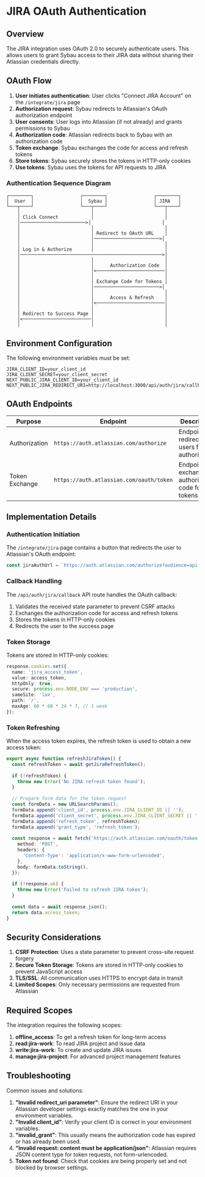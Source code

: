 # JIRA OAuth Authentication

## Overview

The JIRA integration uses OAuth 2.0 to securely authenticate users. This allows users to grant Sybau access to their JIRA data without sharing their Atlassian credentials directly.

## OAuth Flow

1. **User initiates authentication**: User clicks "Connect JIRA Account" on the `/integrate/jira` page
2. **Authorization request**: Sybau redirects to Atlassian's OAuth authorization endpoint
3. **User consents**: User logs into Atlassian (if not already) and grants permissions to Sybau
4. **Authorization code**: Atlassian redirects back to Sybau with an authorization code
5. **Token exchange**: Sybau exchanges the code for access and refresh tokens
6. **Store tokens**: Sybau securely stores the tokens in HTTP-only cookies
7. **Use tokens**: Sybau uses the tokens for API requests to JIRA

### Authentication Sequence Diagram

```
┌────────┐                 ┌────────┐                 ┌────────┐
│  User  │                 │  Sybau │                 │ JIRA   │
└───┬────┘                 └───┬────┘                 └───┬────┘
    │                          │                          │
    │ Click Connect            │                          │
    │────────────────────────>│                          │
    │                          │                          │
    │                          │ Redirect to OAuth URL    │
    │                          │────────────────────────>│
    │                          │                          │
    │ Log in & Authorize       │                          │
    │────────────────────────────────────────────────────>│
    │                          │                          │
    │                          │      Authorization Code  │
    │                          │<─────────────────────────│
    │                          │                          │
    │                          │ Exchange Code for Tokens │
    │                          │────────────────────────>│
    │                          │                          │
    │                          │      Access & Refresh    │
    │                          │<─────────────────────────│
    │                          │                          │
    │ Redirect to Success Page │                          │
    │<─────────────────────────│                          │
    │                          │                          │
```

## Environment Configuration

The following environment variables must be set:

```
JIRA_CLIENT_ID=your_client_id
JIRA_CLIENT_SECRET=your_client_secret
NEXT_PUBLIC_JIRA_CLIENT_ID=your_client_id
NEXT_PUBLIC_JIRA_REDIRECT_URI=http://localhost:3000/api/auth/jira/callback
```

## OAuth Endpoints

| Purpose | Endpoint | Description |
|---------|----------|-------------|
| Authorization | `https://auth.atlassian.com/authorize` | Endpoint to redirect users for authorization |
| Token Exchange | `https://auth.atlassian.com/oauth/token` | Endpoint to exchange authorization code for tokens |

## Implementation Details

### Authentication Initiation

The `/integrate/jira` page contains a button that redirects the user to Atlassian's OAuth endpoint:

```typescript
const jiraAuthUrl = `https://auth.atlassian.com/authorize?audience=api.atlassian.com&client_id=${clientId}&scope=offline_access%20read%3Ajira-work%20write%3Ajira-work%20manage%3Ajira-project&redirect_uri=${encodeURIComponent(redirectUri)}&state=random-state-value&response_type=code&prompt=consent`;
```

### Callback Handling

The `/api/auth/jira/callback` API route handles the OAuth callback:

1. Validates the received state parameter to prevent CSRF attacks
2. Exchanges the authorization code for access and refresh tokens
3. Stores the tokens in HTTP-only cookies
4. Redirects the user to the success page

### Token Storage

Tokens are stored in HTTP-only cookies:

```typescript
response.cookies.set({
  name: 'jira_access_token',
  value: access_token,
  httpOnly: true,
  secure: process.env.NODE_ENV === 'production',
  sameSite: 'lax',
  path: '/',
  maxAge: 60 * 60 * 24 * 7, // 1 week
});
```

### Token Refreshing

When the access token expires, the refresh token is used to obtain a new access token:

```typescript
export async function refreshJiraToken() {
  const refreshToken = await getJiraRefreshToken();
  
  if (!refreshToken) {
    throw new Error('No JIRA refresh token found');
  }
  
  // Prepare form data for the token request
  const formData = new URLSearchParams();
  formData.append('client_id', process.env.JIRA_CLIENT_ID || '');
  formData.append('client_secret', process.env.JIRA_CLIENT_SECRET || '');
  formData.append('refresh_token', refreshToken);
  formData.append('grant_type', 'refresh_token');
  
  const response = await fetch('https://auth.atlassian.com/oauth/token', {
    method: 'POST',
    headers: {
      'Content-Type': 'application/x-www-form-urlencoded',
    },
    body: formData.toString(),
  });
  
  if (!response.ok) {
    throw new Error('Failed to refresh JIRA token');
  }
  
  const data = await response.json();
  return data.access_token;
}
```

## Security Considerations

1. **CSRF Protection**: Uses a state parameter to prevent cross-site request forgery
2. **Secure Token Storage**: Tokens are stored in HTTP-only cookies to prevent JavaScript access
3. **TLS/SSL**: All communication uses HTTPS to encrypt data in transit
4. **Limited Scopes**: Only necessary permissions are requested from Atlassian

## Required Scopes

The integration requires the following scopes:

1. **offline_access**: To get a refresh token for long-term access
2. **read:jira-work**: To read JIRA project and issue data
3. **write:jira-work**: To create and update JIRA issues
4. **manage:jira-project**: For advanced project management features

## Troubleshooting

Common issues and solutions:

1. **"Invalid redirect_uri parameter"**: Ensure the redirect URI in your Atlassian developer settings exactly matches the one in your environment variables.
2. **"Invalid client_id"**: Verify your client ID is correct in your environment variables.
3. **"invalid_grant"**: This usually means the authorization code has expired or has already been used.
4. **"Invalid request: content must be application/json"**: Atlassian requires JSON content type for token requests, not form-urlencoded.
5. **Token not found**: Check that cookies are being properly set and not blocked by browser settings. 